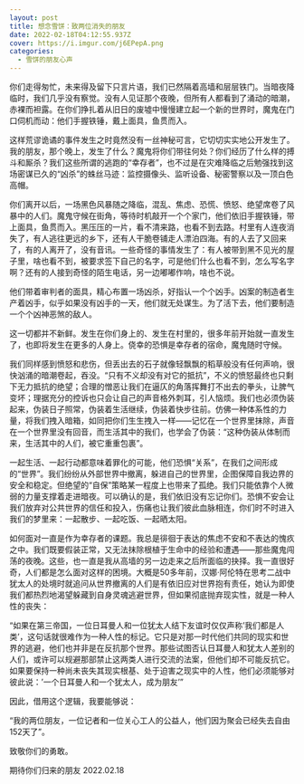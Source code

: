```yaml
---
layout: post
title: 想念雪饼：致两位消失的朋友
date: 2022-02-18T04:12:55.937Z
cover: https://i.imgur.com/j6EPepA.png
categories:
  - 雪饼的朋友心声
---
```

你们走得匆忙，未来得及留下只言片语，我们已然隔着高墙和层层铁门。当暗夜降临时，我们几乎没有察觉。没有人见证那个夜晚，但所有人都看到了涌动的暗潮，赤裸而袒露。在你们挣扎着从旧日的废墟中慢慢建立起一个新的世界时，魔鬼在门口伺机而动：他们手握铁锤，戴上面具，鱼贯而入。

这样荒谬诡谲的事件发生之时竟然没有一丝神秘可言，它切切实实地公开发生了。我的朋友，那个晚上，发生了什么？魔鬼将你们带往何处？你们经历了什么样的搏斗和厮杀？我们这些所谓的逃跑的“幸存者”，也不过是在灾难降临之后勉强找到这场密谋已久的“凶杀”的蛛丝马迹：监控摄像头、监听设备、秘密警察以及一顶白色高帽。

你们离开以后，一场黑色风暴随之降临，混乱、焦虑、恐慌、愤怒、绝望席卷了风暴中的人们。魔鬼守候在街角，等待时机敲开一个个家门，他们依旧手握铁锤，带上面具，鱼贯而入。黑压压的一片，看不清来路，也看不到去路。村里有人连夜消失了，有人逃往更远的乡下，还有人干脆卷铺走人漂泊四海。有的人去了又回来了，有的人离开了，没有音讯。一些奇怪的事情发生了：有人被带到黑不见光的屋子里，啥也看不到，被要求签下自己的名字，可是他们什么也看不到，怎么写名字啊？还有的人接到奇怪的陌生电话，另一边嘟嘟作响，啥也不说。

他们带着审判者的面具，精心布置一场凶杀，好指认一个个凶手。凶案的制造者生产着凶手，似乎如果没有凶手的一天，他们就无处谋生。为了活下去，他们要制造一个个凶神恶煞的敌人。

这一切都并不新鲜。发生在你们身上的、发生在村里的，很多年前开始就一直发生了，也即将发生在更多的人身上。侥幸的恐惧是幸存者的宿命，魔鬼随时守候。

我们同样感到愤怒和悲伤，但丢出去的石子就像轻飘飘的稻草般没有任何声响，很快汹涌的暗潮卷起，吞没。“只有不义却没有对它的抵抗”，不义的愤怒最终也只剩下无力抵抗的绝望；合理的憎恶让我们在逼仄的角落挥舞打不出去的拳头，让脾气变坏；理据充分的控诉也只会让自己的声音格外刺耳，引人恼烦。我们也必须伪装起来，伪装日子照常，伪装着生活继续，伪装着快步往前。仿佛一种体系性的力量，将我们拽入暗箱，如同把你们生生拽入一样——记忆在一个世界里抹除，声音在一个世界里没有回音，而生活其中的我们，也学会了伪装：“这种伪装从体制而来，生活其中的人们，被它重重包裹”。

一起生活、一起行动都意味着罪化的可能，他们恐惧“关系”，在我们之间形成的“世界”。我们纷纷从外部世界中撤离，躲进自己的世界里，企图保障自我边界的安全和稳定。但绝望的“自保”策略某一程度上也带来了孤绝。我们只能依靠个人微弱的力量支撑着走进暗夜。可以确认的是，我们依旧没有忘记你们。恐惧不安会让我们放弃对公共世界的信任和投入，伤痛也让我们彼此血脉相连，你们时不时进入我们的梦里来：一起散步、一起吃饭、一起晒太阳。

如何面对一直是作为幸存者的课题。我总是徘徊于表达的焦虑不安和不表达的愧疚之中。我们既要假装正常，又无法抹除根植于生命中的经验和遭遇——那些魔鬼闯荡的夜晚。这些，也一直是我从高墙的另一边走来之后所面临的抉择。我一直很好奇，人们都是怎么面对这样的困境。大概是50多年前，汉娜·阿伦特在思考二战中犹太人的处境时就追问从世界撤离的人们是有依旧应对世界抱有责任，她认为即使我们都热烈地渴望躲藏到自身灵魂逃避世界，但如果彻底抛弃现实性，就是一种人性的丧失：

 “如果在第三帝国，一位日耳曼人和一位犹太人结下友谊时仅仅声称’我们都是人类’，这句话就很难作为一种人性的标记。它只是对那一时代他们共同的现实和世界的逃避，他们也并非是在反抗那个世界。那些试图否认日耳曼人和犹太人差别的人们，或许可以规避那部禁止这两类人进行交流的法案，但他们却不可能反抗它。如果要保持一种尚未丧失其现实根基、处于迫害之现实中的人性，他们必须能够对彼此说：’一个日耳曼人和一个犹太人，成为朋友’”

因此，借用这个逻辑，我要能够说：

“我的两位朋友，一位记者和一位关心工人的公益人，他们因为聚会已经失去自由152天了”。

致敬你们的勇敢。

期待你们归来的朋友 2022.02.18